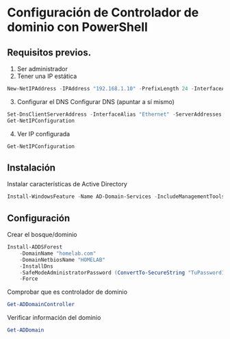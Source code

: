 # Configuración de Controlador de dominio con PowerShell

## Requisitos previos.
1. Ser administrador
2. Tener una IP estática
```powershell
New-NetIPAddress -IPAddress "192.168.1.10" -PrefixLength 24 -InterfaceAlias "Ethernet" -DefaultGateway "192.168.1.1"
````
3. Configurar el DNS
Configurar DNS (apuntar a sí mismo)
```powershell
Set-DnsClientServerAddress -InterfaceAlias "Ethernet" -ServerAddresses "192.168.1.10"
Get-NetIPConfiguration
````
4. Ver IP configurada
```powershell
Get-NetIPConfiguration
```

## Instalación
Instalar características de Active Directory
```powershell
Install-WindowsFeature -Name AD-Domain-Services -IncludeManagementTools
```

## Configuración
Crear el bosque/dominio
```powershell
Install-ADDSForest 
    -DomainName "homelab.com" 
    -DomainNetbiosName "HOMELAB" 
    -InstallDns 
    -SafeModeAdministratorPassword (ConvertTo-SecureString "TuPassword123!" -AsPlainText -Force) 
    -Force
```
Comprobar que es controlador de dominio
```powershell
Get-ADDomainController
```
Verificar información del dominio
```powershell
Get-ADDomain
```




